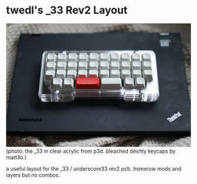 # twedl's _33 Rev2 Layout

![the _33 in clear acrylic from p3d. bleached dev/tty keycaps by matt3o.](./_33-p3d.jpg)
(photo: the _33 in clear acrylic from p3d. bleached dev/tty keycaps by matt3o.)

a useful layout for the _33 / underscore33 rev2 pcb. homerow mods and layers but no combos.

